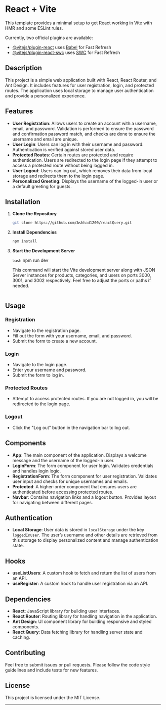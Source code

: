# React + Vite

This template provides a minimal setup to get React working in Vite with HMR and some ESLint rules.

Currently, two official plugins are available:

- [@vitejs/plugin-react](https://github.com/vitejs/vite-plugin-react/blob/main/packages/plugin-react/README.md) uses [Babel](https://babeljs.io/) for Fast Refresh
- [@vitejs/plugin-react-swc](https://github.com/vitejs/vite-plugin-react-swc) uses [SWC](https://swc.rs/) for Fast Refresh


## Description

This project is a simple web application built with React, React Router, and Ant Design. It includes features for user registration, login, and protected routes. The application uses local storage to manage user authentication and provide a personalized experience.

## Features

- **User Registration**: Allows users to create an account with a username, email, and password. Validation is performed to ensure the password and confirmation password match, and checks are done to ensure the username and email are unique.
- **User Login**: Users can log in with their username and password. Authentication is verified against stored user data.
- **Protected Routes**: Certain routes are protected and require authentication. Users are redirected to the login page if they attempt to access a protected route without being logged in.
- **User Logout**: Users can log out, which removes their data from local storage and redirects them to the login page.
- **Personalized Greeting**: Displays the username of the logged-in user or a default greeting for guests.

## Installation

1. **Clone the Repository**

   ```bash
   git clone https://github.com/Ashhad1200/reactQuery.git
   ```

3. **Install Dependencies**

   ```bash
   npm install
   ```

4. **Start the Development Server**

   ```bash```
   npm run dev

   This command will start the Vite development server along with JSON Server instances for products, categories, and users on ports 3000, 3001, and 3002 respectively.
   Feel free to adjust the ports or paths if needed.
   ```

## Usage

### Registration

- Navigate to the registration page.
- Fill out the form with your username, email, and password.
- Submit the form to create a new account.

### Login

- Navigate to the login page.
- Enter your username and password.
- Submit the form to log in.

### Protected Routes

- Attempt to access protected routes. If you are not logged in, you will be redirected to the login page.

### Logout

- Click the "Log out" button in the navigation bar to log out.

## Components

- **App**: The main component of the application. Displays a welcome message and the username of the logged-in user.
- **LoginForm**: The form component for user login. Validates credentials and handles login logic.
- **RegistrationForm**: The form component for user registration. Validates user input and checks for unique usernames and emails.
- **Protected**: A higher-order component that ensures users are authenticated before accessing protected routes.
- **Navbar**: Contains navigation links and a logout button. Provides layout for navigating between different pages.

## Authentication

- **Local Storage**: User data is stored in `localStorage` under the key `loggedInUser`. The user’s username and other details are retrieved from this storage to display personalized content and manage authentication state.

## Hooks

- **useListUsers**: A custom hook to fetch and return the list of users from an API.
- **useRegister**: A custom hook to handle user registration via an API.

## Dependencies

- **React**: JavaScript library for building user interfaces.
- **React Router**: Routing library for handling navigation in the application.
- **Ant Design**: UI component library for building responsive and styled components.
- **React Query**: Data fetching library for handling server state and caching.

## Contributing

Feel free to submit issues or pull requests. Please follow the code style guidelines and include tests for new features.

## License

This project is licensed under the MIT License.

---
